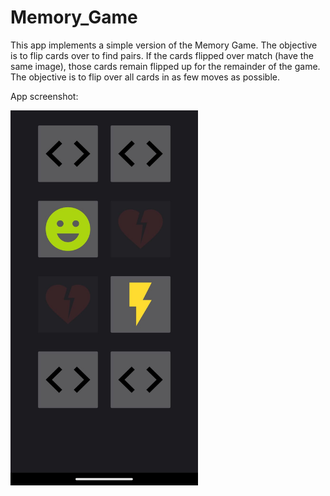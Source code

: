 # Memory_Game
This app implements a simple version of the Memory Game. The objective is to flip cards over to find pairs. If the cards flipped over match (have the same image), those cards remain flipped up for the remainder of the game. The objective is to flip over all cards in as few moves as possible.

App screenshot:

<img src="./Screenshot/image.jpg" alt="Screenshot" width="300" height="600">
